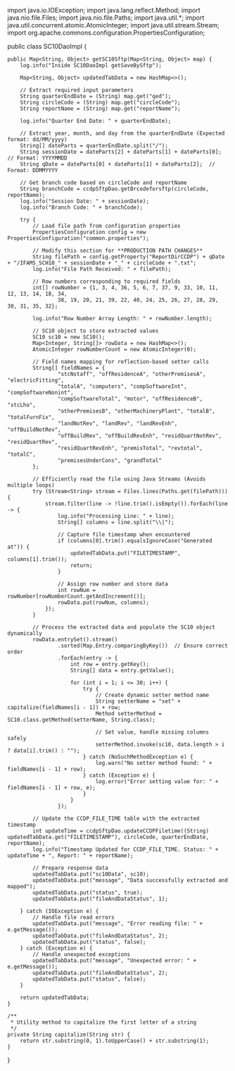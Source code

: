 import java.io.IOException;
import java.lang.reflect.Method;
import java.nio.file.Files;
import java.nio.file.Paths;
import java.util.*;
import java.util.concurrent.atomic.AtomicInteger;
import java.util.stream.Stream;
import org.apache.commons.configuration.PropertiesConfiguration;

public class SC10DaoImpl {

    public Map<String, Object> getSC10Sftp(Map<String, Object> map) {
        log.info("Inside SC10DaoImpl getSaveBySftp");

        Map<String, Object> updatedTabData = new HashMap<>();

        // Extract required input parameters
        String quarterEndDate = (String) map.get("qed");
        String circleCode = (String) map.get("circleCode");
        String reportName = (String) map.get("reportName");

        log.info("Quarter End Date: " + quarterEndDate);

        // Extract year, month, and day from the quarterEndDate (Expected format: dd/MM/yyyy)
        String[] dateParts = quarterEndDate.split("/");
        String sessionDate = dateParts[2] + dateParts[1] + dateParts[0];  // Format: YYYYMMDD
        String qDate = dateParts[0] + dateParts[1] + dateParts[2];  // Format: DDMMYYYY

        // Get branch code based on circleCode and reportName
        String branchCode = ccdpSftpDao.getBrcodeforsftp(circleCode, reportName);
        log.info("Session Date: " + sessionDate);
        log.info("Branch Code: " + branchCode);

        try {
            // Load file path from configuration properties
            PropertiesConfiguration config = new PropertiesConfiguration("common.properties");

            // Modify this section for **PRODUCTION PATH CHANGES**
            String filePath = config.getProperty("ReportDirCCDP") + qDate + "/IFAMS_SCH10_" + sessionDate + "_" + circleCode + ".txt";
            log.info("File Path Received: " + filePath);

            // Row numbers corresponding to required fields
            int[] rowNumber = {1, 3, 4, 36, 5, 6, 7, 37, 9, 33, 10, 11, 12, 13, 14, 18, 34,
                    38, 19, 20, 21, 39, 22, 40, 24, 25, 26, 27, 28, 29, 30, 31, 35, 32};

            log.info("Row Number Array Length: " + rowNumber.length);

            // SC10 object to store extracted values
            SC10 sc10 = new SC10();
            Map<Integer, String[]> rowData = new HashMap<>();
            AtomicInteger rowNumberCount = new AtomicInteger(0);

            // Field names mapping for reflection-based setter calls
            String[] fieldNames = {
                    "stcNstaff", "offResidenceA", "otherPremisesA", "electricFitting",
                    "totalA", "computers", "compSoftwareInt", "compSoftwareNonint",
                    "compSoftwareTotal", "motor", "offResidenceB", "stcLho",
                    "otherPremisesB", "otherMachineryPlant", "totalB", "totalFurnFix",
                    "landNotRev", "landRev", "landRevEnh", "offBuildNotRev",
                    "offBuildRev", "offBuildRevEnh", "residQuartNotRev", "residQuartRev",
                    "residQuartRevEnh", "premisTotal", "revtotal", "totalC",
                    "premisesUnderCons", "grandTotal"
            };

            // Efficiently read the file using Java Streams (Avoids multiple loops)
            try (Stream<String> stream = Files.lines(Paths.get(filePath))) {
                stream.filter(line -> !line.trim().isEmpty()).forEach(line -> {
                    log.info("Processing Line: " + line);
                    String[] columns = line.split("\\|");

                    // Capture file timestamp when encountered
                    if (columns[0].trim().equalsIgnoreCase("Generated at")) {
                        updatedTabData.put("FILETIMESTAMP", columns[1].trim());
                        return;
                    }

                    // Assign row number and store data
                    int rowNum = rowNumber[rowNumberCount.getAndIncrement()];
                    rowData.put(rowNum, columns);
                });
            }

            // Process the extracted data and populate the SC10 object dynamically
            rowData.entrySet().stream()
                    .sorted(Map.Entry.comparingByKey())  // Ensure correct order
                    .forEach(entry -> {
                        int row = entry.getKey();
                        String[] data = entry.getValue();

                        for (int i = 1; i <= 30; i++) {
                            try {
                                // Create dynamic setter method name
                                String setterName = "set" + capitalize(fieldNames[i - 1]) + row;
                                Method setterMethod = SC10.class.getMethod(setterName, String.class);

                                // Set value, handle missing columns safely
                                setterMethod.invoke(sc10, data.length > i ? data[i].trim() : "");
                            } catch (NoSuchMethodException e) {
                                log.warn("No setter method found: " + fieldNames[i - 1] + row);
                            } catch (Exception e) {
                                log.error("Error setting value for: " + fieldNames[i - 1] + row, e);
                            }
                        }
                    });

            // Update the CCDP_FILE_TIME table with the extracted timestamp
            int updateTime = ccdpSftpDao.updateCCDPFiletime((String) updatedTabData.get("FILETIMESTAMP"), circleCode, quarterEndDate, reportName);
            log.info("Timestamp Updated for CCDP_FILE_TIME. Status: " + updateTime + ", Report: " + reportName);

            // Prepare response data
            updatedTabData.put("sc10Data", sc10);
            updatedTabData.put("message", "Data successfully extracted and mapped");
            updatedTabData.put("status", true);
            updatedTabData.put("fileAndDataStatus", 1);

        } catch (IOException e) {
            // Handle file read errors
            updatedTabData.put("message", "Error reading file: " + e.getMessage());
            updatedTabData.put("fileAndDataStatus", 2);
            updatedTabData.put("status", false);
        } catch (Exception e) {
            // Handle unexpected exceptions
            updatedTabData.put("message", "Unexpected error: " + e.getMessage());
            updatedTabData.put("fileAndDataStatus", 2);
            updatedTabData.put("status", false);
        }

        return updatedTabData;
    }

    /**
     * Utility method to capitalize the first letter of a string
     */
    private String capitalize(String str) {
        return str.substring(0, 1).toUpperCase() + str.substring(1);
    }
}
